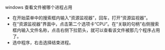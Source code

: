 windows 查看文件被哪个进程占用

  - 在开始菜单中的搜索框内输入“资源监视器”，回车，打开“资源监视器”。
  - 在“资源监视器”界面中，点击第二个选项卡“CPU”。在“关联的句柄”右侧搜索框内输入文件名称，点击右侧下拉箭头，就可以查看该文件被那几个程序占用了。
  - 选中程序，右击选择结束进程。